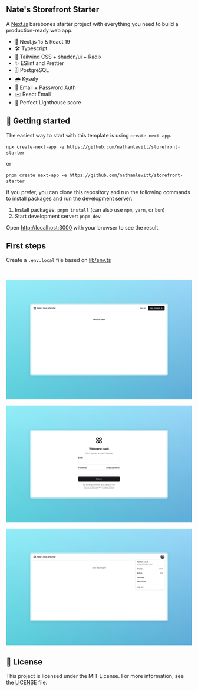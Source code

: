 ## Nate's Storefront Starter

A [Next.js](https://nextjs.org/) barebones starter project with everything you need to build a production-ready web app.

- 🚀 Next.js 15 & React 19
- 🛠️ Typescript
- 💅 Tailwind CSS + shadcn/ui + Radix
- ✨ ESlint and Prettier
- 🗄️ PostgreSQL
- 🌧️ Kysely
- 👤 Email + Password Auth
- ✉️ React Email
- 💯 Perfect Lighthouse score

## 🚀 Getting started

The easiest way to start with this template is using `create-next-app`.

```
npx create-next-app -e https://github.com/nathanlevitt/storefront-starter
```

or

```
pnpm create next-app -e https://github.com/nathanlevitt/storefront-starter
```

If you prefer, you can clone this repository and run the following commands to install packages and run the development server:

1. Install packages: `pnpm install` (can also use `npm`, `yarn`, or `bun`)
2. Start development server: `pnpm dev`

Open [http://localhost:3000](http://localhost:3000) with your browser to see the result.

## First steps

Create a `.env.local` file based on [lib/env.ts](lib/env.ts)

<br />

![Nate's Storefront Starter landing page](public/screenshots/landing.png)

![Nate's Storefront Starter sign in page](public/screenshots/sign-in.png)

![Nate's Storefront Starter dashboard page](public/screenshots/dashboard.png)

## 📜 License

This project is licensed under the MIT License. For more information, see the [LICENSE](LICENSE) file.
